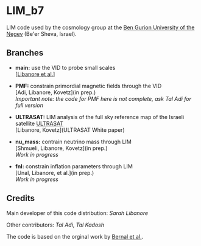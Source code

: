 # LIM_b7

LIM code used by the cosmology group at the [Ben Gurion University of the Negev](https://physics.bgu.ac.il/~kovetz/group.html) (Be'er Sheva, Israel).


## Branches

- **main:** use the VID to probe small scales  
[[Libanore et al.](https://arxiv.org/abs/2208.01658)]

- **PMF:** constrain primordial magnetic fields through the VID  
[Adi, Libanore, Kovetz](in prep.)  
*Important note: the code for PMF here is not complete, ask Tal Adi for full version*

- **ULTRASAT:** LIM analysis of the full sky reference map of the Israeli satellite [ULTRASAT](https://www.weizmann.ac.il/ultrasat/)  
[Libanore, Kovetz](ULTRASAT White paper)

- **nu_mass:** contrain neutrino mass through LIM   
[Shmueli, Libanore, Kovetz](in prep.)  
*Work in progress*

- **fnl:** constrain inflation parameters through LIM  
[Unal, Libanore, et al.](in prep.)  
*Work in progress*


## Credits 

Main developer of this code distribution: 
*Sarah Libanore*

Other contributors:
*Tal Adi*, *Tal Kadosh*


The code is based on the orginal work by [Bernal et al.]( https://github.com/jl-bernal/lim).
